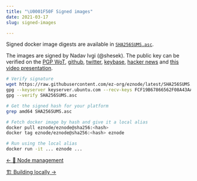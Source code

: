 ```yaml
---
title: "\U0001F50F Signed images"
date: 2021-03-17
slug: signed-images

---
```

Signed docker image digests are available in [`SHA256SUMS.asc`](https://github.com/ez-org/eznode/blob/master/SHA256SUMS.asc).

The images are signed by Nadav Ivgi (@shesek). The public key can be verified on the [PGP WoT](http://keys.gnupg.net/pks/lookup?op=vindex&fingerprint=on&search=0x81F6104CD0F150FC), [github](https://api.github.com/users/shesek/gpg_keys), [twitter](https://twitter.com/shesek), [keybase](https://keybase.io/nadav), [hacker news](https://news.ycombinator.com/user?id=nadaviv) and [this video presentation](https://youtu.be/SXJaN2T3M10?t=4).

```bash
# Verify signature
wget https://raw.githubusercontent.com/ez-org/eznode/latest/SHA256SUMS.asc
gpg --keyserver keyserver.ubuntu.com --recv-keys FCF19B67866562F08A43AAD681F6104CD0F150FC
gpg --verify SHA256SUMS.asc

# Get the signed hash for your platform
grep amd64 SHA256SUMS.asc

# Fetch docker image by hash and give it a local alias
docker pull eznode/eznode@sha256:<hash>
docker tag eznode/eznode@sha256:<hash> eznode

# Run using the local alias
docker run -it ... eznode ...
```

<div class="docs-nav">

[← 🔧 Node management](node-management)

[🏗️ Building locally →](building)

</div>
